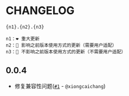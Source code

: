 # CHANGELOG

```
{n1}.{n2}.{n3}

n1：❤️ 重大更新
n2：💛 影响之前版本使用方式的更新（需要用户适配）
n3：💚 不影响之前版本使用方式的更新（不需要用户适配）
```

## 0.0.4

- 修复兼容性问题([`#1`](https://github.com/dragonwong/drop-animation/pull/1/files) - `@xiongcaichang`)
